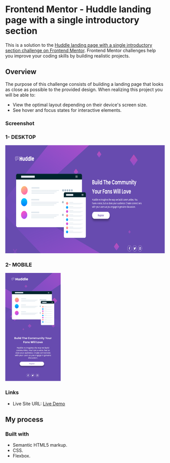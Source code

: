 <h1> Frontend Mentor - Huddle landing page with a single introductory section </h1>
This is a solution to the <a href=https://www.frontendmentor.io/challenges/huddle-landing-page-with-a-single-introductory-section-B_2Wvxgi0">Huddle landing page with a single introductory section challenge on Frontend Mentor</a>. Frontend Mentor challenges help you improve your coding skills by building realistic projects. 
<h2>Overview</h2>
The purpose of this challenge consists of building a landing page that looks as close as possible to the provided design.
When realizing this project you will be able to: 

<ul>
  <li>View the optimal layout depending on their device's screen size.</li>
  <li>See hover and focus states for interactive elements.</li>
</ul>
<h3>Screenshot</h3>
<h3>1- DESKTOP </h3>
<IMG SRC="images/screen-shot desktop.png" style="width="420" height="340">
<h3>2- MOBILE </h3>
<IMG SRC="images/screen-shot mobile.png" style="width="620" height="340">

<h3>Links</h3>
<ul>
  <li>Live Site URL:  <a href="https://zesty-pika-884465.netlify.app/"> Live Demo </a></li>
</ul>

<h2>My process</h2>
<h3>Built with </h3>
<ul>
  <li>Semantic HTML5 markup.</li>
  <li>CSS.</li>
  <li>Flexbox.</li>
</ul>
